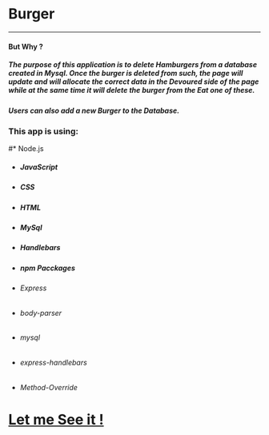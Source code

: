 # Burger
---

#### But Why ?
##### The purpose of this application is to delete Hamburgers from a database created in Mysql. Once the burger is deleted from such, the page will update and will allocate the correct data in the **_Devoured_** side of the page while at the same time it will delete the burger from the **_Eat one of these_**.

##### Users can also add a new Burger to the Database. 

### This app is using:
#* Node.js
* ##### JavaScript
* ##### CSS
* ##### HTML
* ##### MySql
* ##### Handlebars
* ##### npm Pacckages
* ###### Express
* ###### body-parser
* ###### mysql
* ###### express-handlebars
* ###### Method-Override

# [Let me See it !][app link]

[app link]:http://tranquil-beach-33922.herokuapp.com/


